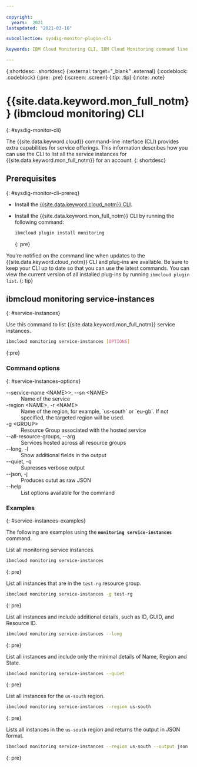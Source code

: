 ```yaml
---
 
copyright:
  years:  2021
lastupdated: "2021-03-16"

subcollection: sysdig-monitor-plugin-cli

keywords: IBM Cloud Monitoring CLI, IBM Cloud Monitoring command line , IBM Cloud Monitoring terminal, IBM Cloud Monitoring shell

---
```


{:shortdesc: .shortdesc}
{:external: target="_blank" .external}
{:codeblock: .codeblock}
{:pre: .pre}
{:screen: .screen}
{:tip: .tip}
{:note: .note}


# {{site.data.keyword.mon_full_notm}} (ibmcloud monitoring) CLI
{: #sysdig-monitor-cli}

The {{site.data.keyword.cloud}} command-line interface (CLI) provides extra capabilities for service offerings. This information describes how you can use the CLI to list all the service instances for {{site.data.keyword.mon_full_notm}} for an account.
{: shortdesc} 

## Prerequisites
{: #sysdig-monitor-cli-prereq}

* Install the [{{site.data.keyword.cloud_notm}} CLI](/docs/cli?topic=cli-getting-started).
* Install the {{site.data.keyword.mon_full_notm}} CLI by running the following command:

   ```sh
   ibmcloud plugin install monitoring
   ```
   {: pre}

You're notified on the command line when updates to the {{site.data.keyword.cloud_notm}} CLI and plug-ins are available. Be sure to keep your CLI up to date so that you can use the latest commands. You can view the current version of all installed plug-ins by running `ibmcloud plugin list`.
{: tip}



## ibmcloud monitoring service-instances
{: #service-instances}

Use this command to list {{site.data.keyword.mon_full_notm}} service instances. 

```sh
ibmcloud monitoring service-instances [OPTIONS]
```
{:pre}


### Command options 
{: #service-instances-options}

<dl>
<dt>--service-name &lt;NAME&gt;>, --sn &lt;NAME&gt;</dt>
<dd>Name of the service</dd>
<dt>-region &lt;NAME&gt;, -r &lt;NAME&gt;</dt>
<dd>Name of the region, for example, `us-south` or `eu-gb`. If not specified, the targeted region will be used.</dd>
<dt>-g &lt;GROUP&gt;</dt>
<dd>Resource Group associated with the hosted service</dd>
<dt>--all-resource-groups, --arg</dt>
<dd>Services hosted across all resource groups</dd>
<dt>--long, -l</dt>
<dd>Show additional fields in the output</dd>
<dt>--quiet, -q</dt>
<dd>Supresses verbose output</dd>
<dt>--json, -j</dt>
<dd>Produces outut as raw JSON</dd>
<dt>--help</dt>
<dd>List options available for the command</dd>
</dl>
  
### Examples
{: #service-instances-examples}

The following are examples using the **`monitoring service-instances`** command.

List all monitoring service instances.

```sh
ibmcloud monitoring service-instances
```
{: pre}

List all instances that are in the `test-rg` resource group.

```sh
ibmcloud monitoring service-instances -g test-rg
```
{: pre}

List all instances and include additional details, such as ID, GUID, and Resource ID.

```sh
ibmcloud monitoring service-instances --long
```
{: pre}

List all instances and include only the minimal details of Name, Region and State.

```sh
ibmcloud monitoring service-instances --quiet
```
{: pre}

List all instances for the `us-south` region.

```sh
ibmcloud monitoring service-instances --region us-south
```
{: pre}

Lists all instances in the `us-south` region and returns the output in JSON format.

```sh
ibmcloud monitoring service-instances --region us-south --output json
```
{: pre}

